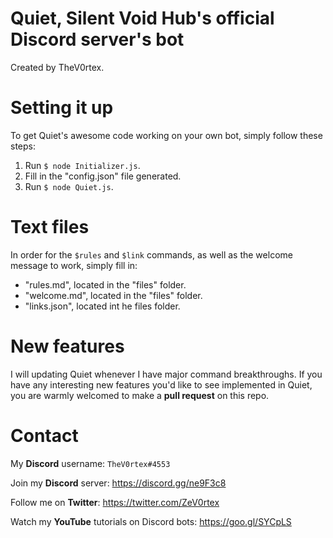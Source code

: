 # Quiet, Silent Void Hub's official Discord server's bot
Created by TheV0rtex.

# Setting it up
To get Quiet's awesome code working on your own bot, simply follow these steps:

1. Run `$ node Initializer.js`.
2. Fill in the "config.json" file generated.
3. Run `$ node Quiet.js`.

# Text files
In order for the `$rules` and `$link` commands, as well as the welcome message to work, simply fill in:
- "rules.md", located in the "files" folder.
- "welcome.md", located in the "files" folder.
- "links.json", located int he files folder.

# New features
I will updating Quiet whenever I have major command breakthroughs. If you have any interesting new features you'd like to see implemented in Quiet, you are warmly welcomed to make a **pull request** on this repo.

# Contact
My **Discord** username: `TheV0rtex#4553`

Join my **Discord** server: https://discord.gg/ne9F3c8

Follow me on **Twitter**: https://twitter.com/ZeV0rtex

Watch my **YouTube** tutorials on Discord bots: https://goo.gl/SYCpLS
